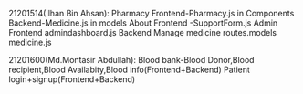 21201514(Ilhan Bin Ahsan):
Pharmacy 
Frontend-Pharmacy.js in Components 
Backend-Medicine.js in models
About 
Frontend -SupportForm.js
Admin
Frontend
admindashboard.js
Backend
Manage medicine  routes.models medicine.js

21201600(Md.Montasir Abdullah):
Blood bank-Blood Donor,Blood recipient,Blood Availabity,Blood info(Frontend+Backend)
Patient login+signup(Frontend+Backend)
